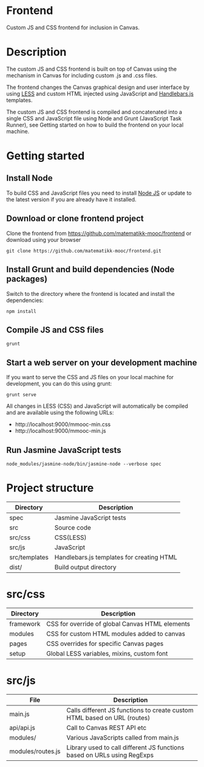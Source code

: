 Frontend
========

Custom JS and CSS frontend for inclusion in Canvas.

# Description
The custom JS and CSS frontend is built on top of Canvas using the mechanism in Canvas for including custom .js and .css files.

The frontend changes the Canvas graphical design and user interface by using [LESS](http://lesscss.org) and custom HTML injected using JavaScript and [Handlebars.js](http://handlebarsjs.com/) templates.

The custom JS and CSS frontend is compiled and concatenated into a single CSS and JavaScript file using Node and Grunt (JavaScript Task Runner), see Getting started
on how to build the frontend on your local machine.


# Getting started

## Install Node
To build CSS and JavaScript files you need to install [Node JS](http://nodejs.org) or update to the latest version if you are already have it installed.


## Download or clone frontend project
Clone the frontend from https://github.com/matematikk-mooc/frontend or download using your browser
```
git clone https://github.com/matematikk-mooc/frontend.git
```

## Install Grunt and build dependencies (Node packages)
Switch to the directory where the frontend is located and install the dependencies:

```
npm install
```

## Compile JS and CSS files
```
grunt
```

## Start a web server on your development machine
If you want to serve the CSS and JS files on your local machine for development, you can do this using grunt:

```
grunt serve
```

All changes in LESS (CSS) and JavaScript will automatically be compiled and are available using the following URLs:

* http://localhost:9000/mmooc-min.css
* http://localhost:9000/mmooc-min.js


## Run Jasmine JavaScript tests

```
node_modules/jasmine-node/bin/jasmine-node --verbose spec
```

# Project structure

| Directory      | Description                               |
| -------------- | ----------------------------------------- |
| spec           | Jasmine JavaScript tests                  |
| src            | Source code                               |
| src/css        | CSS(LESS)                                 |
| src/js         | JavaScript                                |
| src/templates  | Handlebars.js templates for creating HTML |
| dist/          | Build output directory                    |

# src/css

| Directory | Description                                     |
| ----------------------- | --------------------------------- |
| framework | CSS for override of global Canvas HTML elements |
| modules   | CSS for custom HTML modules added to canvas     |
| pages     | CSS overrides for specific Canvas pages         |
| setup     | Global LESS variables, mixins, custom font      |


# src/js

| File                    | Description                                                              |
| ----------------------- | ------------------------------------------------------------------------ |
| main.js                 | Calls different JS functions to create custom HTML based on URL (routes) |
| api/api.js              | Call to Canvas REST API etc                                              |
| modules/                | Various JavaScripts called from main.js                                  |
| modules/routes.js       | Library used to call different JS functions based on URLs using RegExps  |

